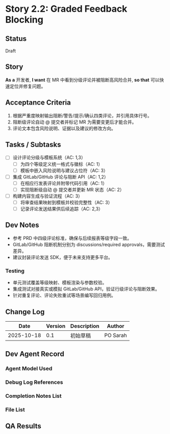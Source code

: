 # Story 2.2: Graded Feedback Blocking

## Status
Draft

## Story
**As a** 开发者,
**I want** 在 MR 中看到分级评论并被阻断高风险合并,
**so that** 可以快速定位并修复问题。

## Acceptance Criteria
1. 根据严重度映射输出阻断/警告/提示/确认四类评论，并引用具体行号。
2. 阻断级评论自动 @ 提交者并标记 MR 为需要变更后才能合并。
3. 评论文本包含风险说明、证据以及建议的修改方向。

## Tasks / Subtasks
- [ ] 设计评论分级与模板系统（AC: 1,3）
  - [ ] 为四个等级定义统一格式与徽标（AC: 1）
  - [ ] 模板中嵌入风险说明与建议占位符（AC: 3）
- [ ] 集成 GitLab/GitHub 评论与阻断 API（AC: 1,2）
  - [ ] 在相应行发表评论并附带代码引用（AC: 1）
  - [ ] 实现阻断级自动 @ 提交者并更新 MR 状态（AC: 2）
- [ ] 构建内容生成与验证流程（AC: 3）
  - [ ] 将审查结果映射到模板并校验完整性（AC: 3）
  - [ ] 记录评论发送结果供后续追踪（AC: 2,3）

## Dev Notes
- 参考 PRD 中四级评论标准，确保与后续报表等级字段一致。
- GitLab/GitHub 阻断机制分别为 discussions/required approvals，需要测试差异。
- 建议封装评论发送 SDK，便于未来支持更多平台。

### Testing
- 单元测试覆盖等级映射、模板渲染与参数校验。
- 集成测试对接真实或模拟 GitLab/GitHub API，验证行级评论与阻断效果。
- 针对重复评论、评论失败重试等场景编写回归用例。

## Change Log
| Date | Version | Description | Author |
| --- | --- | --- | --- |
| 2025-10-18 | 0.1 | 初始草稿 | PO Sarah |

## Dev Agent Record

### Agent Model Used

### Debug Log References

### Completion Notes List

### File List

## QA Results

